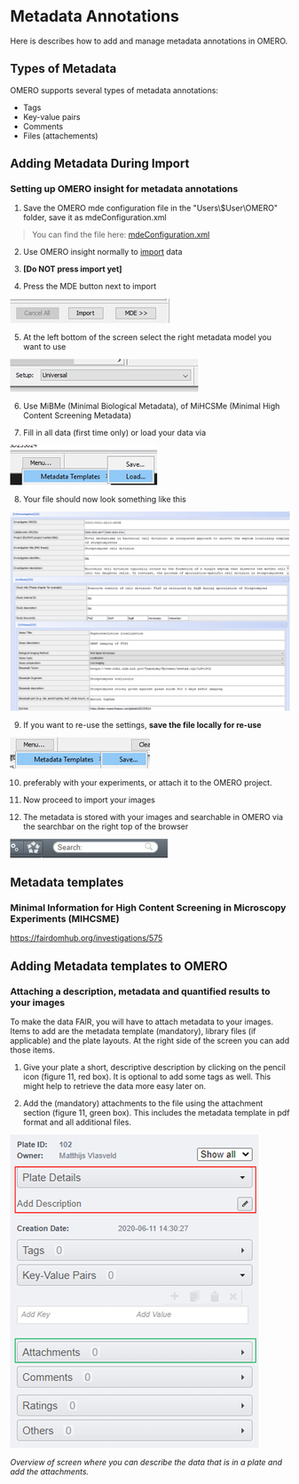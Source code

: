 # Metadata Annotations

Here is describes how to add and manage metadata annotations in OMERO.

## Types of Metadata

OMERO supports several types of metadata annotations:
- Tags
- Key-value pairs
- Comments
- Files (attachements)

## Adding Metadata During Import

### Setting up OMERO insight for metadata annotations

1.  Save the OMERO mde configuration file in the "Users\\\$User\\OMERO" folder, save it as mdeConfiguration.xml

> You can find the file here: [mdeConfiguration.xml](https://leidenuniv1.sharepoint.com/:u:/r/sites/CellObservatory-OMERO/Shared%20Documents/General/Metadata/mdeConfiguration.xml?csf=1&web=1&e=fpXQDx)

2.  Use OMERO insight normally to [import](../importing.md) data

3.  **[Do NOT press import yet]**

4.  Press the MDE button next to import

![](metadata/images/metadata_01.png)

5.  At the left bottom of the screen select the right metadata model you want to use

![](metadata/images/metadata_02.png)

6.  Use MiBMe (Minimal Biological Metadata), of MiHCSMe (Minimal High Content Screening Metadata)

7.  Fill in all data (first time only) or load your data via

![](metadata/images/metadata_03.png)

8. Your file should now look something like this

![](metadata/images/metadata_04.png)

9. If you want to re-use the settings, **save the file locally for re-use**

![](metadata/images/metadata_05.png)

10.  preferably with your experiments, or attach it to the OMERO project. 

11.  Now proceed to import your images

12.  The metadata is stored with your images and searchable in OMERO via the searchbar on the right top of the browser

![](metadata/images/metadata_06.png)

## Metadata templates

### Minimal Information for High Content Screening in Microscopy Experiments (MIHCSME)


https://fairdomhub.org/investigations/575

## Adding Metadata templates to OMERO
### Attaching a description, metadata and quantified results to your images

To make the data FAIR, you will have to attach metadata to your images. Items to add are the metadata template (mandatory), library files (if applicable) and the plate layouts. At the right side of the screen you can add those items.

1)  Give your plate a short, descriptive description by clicking on the pencil icon (figure 11, red box). It is optional to add some tags as well. This might help to retrieve the data more easy later on.

2)  Add the (mandatory) attachments to the file using the attachment section (figure 11, green box). This includes the metadata template in pdf format and all additional files.

![alt text](metadata/images/metadata_07.png)

*Overview of screen where you can describe the data that is in a plate and add the attachments.*